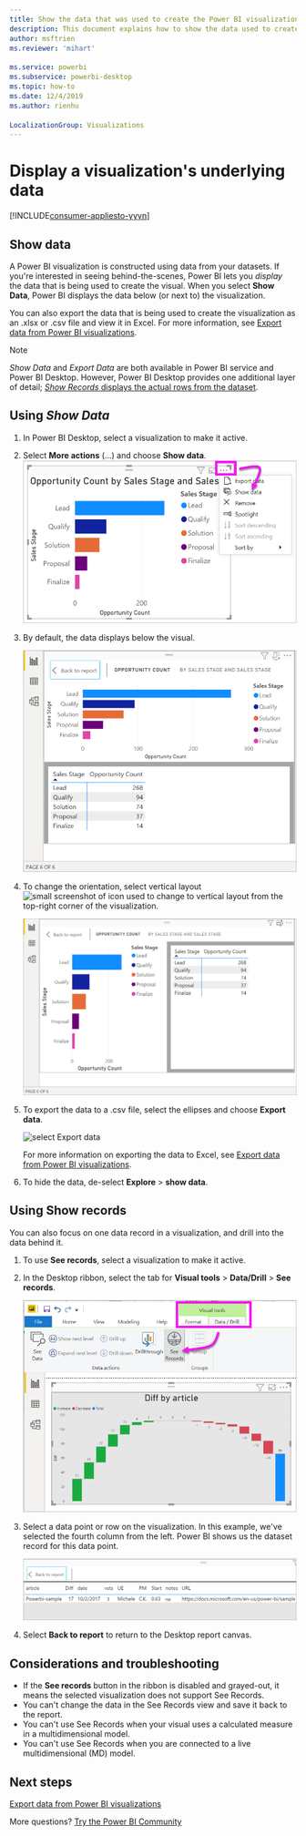```yaml
---
title: Show the data that was used to create the Power BI visualization
description: This document explains how to show the data used to create a visual in Power BI and how to export that data to a .csv file.
author: msftrien
ms.reviewer: 'mihart'

ms.service: powerbi
ms.subservice: powerbi-desktop
ms.topic: how-to
ms.date: 12/4/2019
ms.author: rienhu

LocalizationGroup: Visualizations
---
```

# Display a visualization's underlying data

[!INCLUDE[consumer-appliesto-yyyn](../includes/consumer-appliesto-nyyn.md)]    

## Show data
A Power BI visualization is constructed using data from your datasets. If you're interested in seeing behind-the-scenes, Power BI lets you *display* the data that is being used to create the visual. When you select **Show Data**, Power BI displays the data below (or next to) the visualization.

You can also export the data that is being used to create the visualization as an .xlsx or .csv file and view it in Excel. For more information, see [Export data from Power BI visualizations](power-bi-visualization-export-data.md).

> [!NOTE]
> *Show Data* and *Export Data* are both available in Power BI service and Power BI Desktop. However, Power BI Desktop provides one additional layer of detail; [*Show Records* displays the actual rows from the dataset](../create-reports/desktop-see-data-see-records.md).
> 
> 

## Using *Show Data* 
1. In Power BI Desktop, select a visualization to make it active.

2. Select **More actions** (...) and choose **Show data**. 
    ![display option for Show Data](media/service-reports-show-data/power-bi-more-action.png)


3. By default, the data displays below the visual.
   
   ![visual and data vertical display](media/service-reports-show-data/power-bi-show-data-below.png)

4. To change the orientation, select vertical layout ![small screenshot of icon used to change to vertical layout](media/service-reports-show-data/power-bi-vertical-icon-new.png) from the top-right corner of the visualization.
   
   ![visual and data horizontal display](media/service-reports-show-data/power-bi-show-data-side.png)
5. To export the data to a .csv file, select the ellipses and choose **Export data**.
   
    ![select Export data](media/service-reports-show-data/power-bi-export-data-new.png)
   
    For more information on exporting the data to Excel, see [Export data from Power BI visualizations](power-bi-visualization-export-data.md).
6. To hide the data, de-select **Explore** > **show data**.

## Using Show records
You can also focus on one data record in a visualization, and drill into the data behind it. 

1. To use **See records**, select a visualization to make it active. 

2. In the Desktop ribbon, select the tab for **Visual tools** > **Data/Drill** > **See records**. 

    ![Screenshot with See Records selected.](media/service-reports-show-data/power-bi-see-record.png)

3. Select a data point or row on the visualization. In this example, we've selected the fourth column from the left. Power BI shows us the dataset record for this data point.

    ![Screenshot of single record from dataset.](media/service-reports-show-data/power-bi-row.png)

4. Select **Back to report** to return to the Desktop report canvas. 

## Considerations and troubleshooting

- If the **See records** button in the ribbon is disabled and grayed-out, it means the selected visualization does not support See Records.
- You can't change the data in the See Records view and save it back to the report.
- You can't use See Records when your visual uses a calculated measure in a multidimensional model.
- You can't use See Records when you are connected to a live multidimensional (MD) model.  

## Next steps
[Export data from Power BI visualizations](power-bi-visualization-export-data.md)    

More questions? [Try the Power BI Community](https://community.powerbi.com/)


